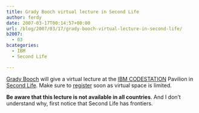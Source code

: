 ```yaml
---
title: Grady Booch virtual lecture in Second Life
author: ferdy
date: 2007-03-17T00:14:57+00:00
url: /blog/2007/03/17/grady-booch-virtual-lecture-in-second-life/
b2007:
  - 03
bcategories:
  - IBM
  - Second Life

---
```

[Grady Booch][1] will give a virtual lecture at the [IBM CODESTATION][2] Pavilion in [Second Life][3]. Make sure to [register][4] soon as virtual space is limited.

**Be aware that this lecture is not available in all countries**. And I don&#8217;t understand why, first notice that Second Life has frontiers.

 [1]: http://www-03.ibm.com/developerworks/blogs/page/gradybooch
 [2]: http://www.rodenas.org/blog/2007/02/21/ibmrational-codestation-in-second-life/
 [3]: http://secondlife.com/
 [4]: https://www14.software.ibm.com/webapp/iwm/web/preLogin.do?lang=en_US&source=dw-c-boochstation